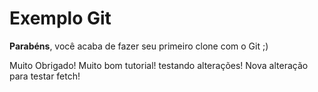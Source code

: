 Exemplo Git
===========

__Parabéns__, você acaba de fazer seu primeiro clone com o Git ;)

Muito Obrigado! Muito bom tutorial!
testando alterações!
Nova alteração para testar fetch!
